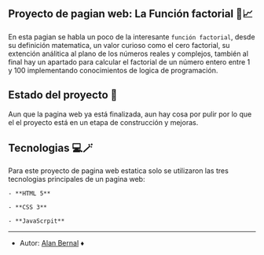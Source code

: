 
## Proyecto de pagian web: La Función factorial 🔢📈

En esta pagian se habla un poco de la interesante ```función factorial```, desde su definición matematica, un valor curioso como el cero factorial, su extención análitica al plano de los números reales y complejos, también al final hay un apartado para calcular el factorial de un número entero entre 1 y 100 implementando conocimientos de logica de programación.

## Estado del proyecto 🚧

Aun que la pagina web ya está finalizada, aun hay cosa por pulir por lo que el el proyecto está en un etapa de construcción y mejoras.

## Tecnologias 💻🪄

Para este proyecto de pagina web estatica solo se utilizaron las tres tecnologias principales de un pagina web:

    - **HTML 5**

    - **CSS 3**

    - **JavaScrpit**

---

- Autor: [Alan Bernal](https://github.com/Bernal30) ♦️
